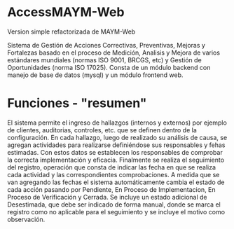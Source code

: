 # AccessMAYM-Web
Version simple refactorizada de MAYM-Web

Sistema de Gestión de Acciones Correctivas, Preventivas, Mejoras y Fortalezas basado en el proceso de Medición, Analisis y Mejora de varios estándares mundiales (normas ISO 9001, BRCGS, etc) y Gestión de Oportunidades (norma ISO 17025).
Consta de un módulo backend con manejo de base de datos (mysql) y un módulo frontend web.

# Funciones - "resumen"
El sistema permite el ingreso de hallazgos (internos y externos) por ejemplo de clientes, auditorias, controles, etc. que se definen dentro de la configuración.
En cada hallazgo, luego de realizado su análisis de causa, se agregan actividades para realizarse definiéndose sus responsables y fehas estimadas. Con estos datos se establecen los responsables de comprobar la correcta implementación y eficacia.
Finalmente se realiza el seguimiento del registro, operación que consta de indicar las fecha en que se realiza cada actividad y las correspondientes comprobaciones. A medida que se van agregando las fechas el sistema automáticamente cambia el estado de cada acción pasando por Pendiente, En Proceso de Implementacion, En Proceso de Verificación y Cerrada.
Se incluye un estado adicional de Desestimada, que debe ser indicado de forma manual, donde se marca el registro como no aplicable para el seguimiento y se incluye el motivo como observación.
